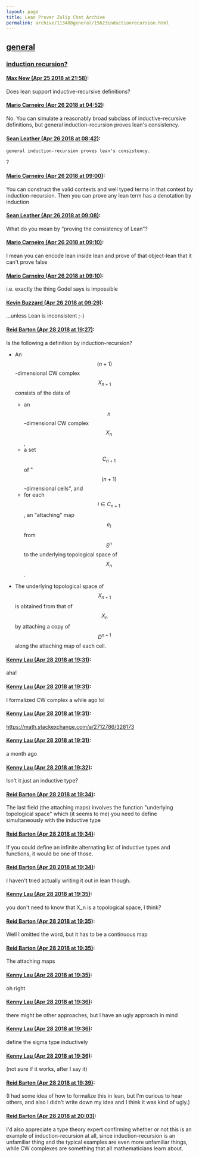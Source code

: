 ```yaml
---
layout: page
title: Lean Prover Zulip Chat Archive 
permalink: archive/113488general/15623inductionrecursion.html
---
```


## [general](index.html)
### [induction recursion?](15623inductionrecursion.html)

#### [Max New (Apr 25 2018 at 21:58)](https://leanprover.zulipchat.com/#narrow/stream/113488-general/topic/induction%20recursion%3F/near/125688817):
Does lean support inductive-recursive definitions?

#### [Mario Carneiro (Apr 26 2018 at 04:52)](https://leanprover.zulipchat.com/#narrow/stream/113488-general/topic/induction%20recursion%3F/near/125704194):
No. You can simulate a reasonably broad subclass of inductive-recursive definitions, but general induction-recursion proves lean's consistency.

#### [Sean Leather (Apr 26 2018 at 08:42)](https://leanprover.zulipchat.com/#narrow/stream/113488-general/topic/induction%20recursion%3F/near/125710616):
```quote
general induction-recursion proves lean's consistency.
```
?

#### [Mario Carneiro (Apr 26 2018 at 09:00)](https://leanprover.zulipchat.com/#narrow/stream/113488-general/topic/induction%20recursion%3F/near/125711168):
You can construct the valid contexts and well typed terms in that context by induction-recursion. Then you can prove any lean term has a denotation by induction

#### [Sean Leather (Apr 26 2018 at 09:08)](https://leanprover.zulipchat.com/#narrow/stream/113488-general/topic/induction%20recursion%3F/near/125711396):
What do you mean by “proving the consistency of Lean”?

#### [Mario Carneiro (Apr 26 2018 at 09:10)](https://leanprover.zulipchat.com/#narrow/stream/113488-general/topic/induction%20recursion%3F/near/125711455):
I mean you can encode lean inside lean and prove of that object-lean that it can't prove false

#### [Mario Carneiro (Apr 26 2018 at 09:10)](https://leanprover.zulipchat.com/#narrow/stream/113488-general/topic/induction%20recursion%3F/near/125711456):
i.e. exactly the thing Godel says is impossible

#### [Kevin Buzzard (Apr 26 2018 at 09:29)](https://leanprover.zulipchat.com/#narrow/stream/113488-general/topic/induction%20recursion%3F/near/125711962):
...unless Lean is inconsistent ;-)

#### [Reid Barton (Apr 28 2018 at 19:27)](https://leanprover.zulipchat.com/#narrow/stream/113488-general/topic/induction%20recursion%3F/near/125826056):
Is the following a definition by induction-recursion?

* An $$(n+1)$$-dimensional CW complex $$X_{n+1}$$ consists of the data of
  - an $$n$$-dimensional CW complex $$X_n$$,
  - a set $$C_{n+1}$$ of "$$(n+1)$$-dimensional cells", and
  - for each $$i \in C_{n+1}$$, an "attaching" map $$e_i$$ from $$S^n$$ to the underlying topological space of $$X_n$$.

* The underlying topological space of $$X_{n+1}$$ is obtained from that of $$X_n$$ by attaching a copy of $$D^{n+1}$$ along the attaching map of each cell.

#### [Kenny Lau (Apr 28 2018 at 19:31)](https://leanprover.zulipchat.com/#narrow/stream/113488-general/topic/induction%20recursion%3F/near/125826168):
aha!

#### [Kenny Lau (Apr 28 2018 at 19:31)](https://leanprover.zulipchat.com/#narrow/stream/113488-general/topic/induction%20recursion%3F/near/125826176):
I formalized CW complex a while ago lol

#### [Kenny Lau (Apr 28 2018 at 19:31)](https://leanprover.zulipchat.com/#narrow/stream/113488-general/topic/induction%20recursion%3F/near/125826180):
https://math.stackexchange.com/a/2712786/328173

#### [Kenny Lau (Apr 28 2018 at 19:31)](https://leanprover.zulipchat.com/#narrow/stream/113488-general/topic/induction%20recursion%3F/near/125826181):
a month ago

#### [Kenny Lau (Apr 28 2018 at 19:32)](https://leanprover.zulipchat.com/#narrow/stream/113488-general/topic/induction%20recursion%3F/near/125826226):
Isn't it just an inductive type?

#### [Reid Barton (Apr 28 2018 at 19:34)](https://leanprover.zulipchat.com/#narrow/stream/113488-general/topic/induction%20recursion%3F/near/125826281):
The last field (the attaching maps) involves the function "underlying topological space" which (it seems to me) you need to define simultaneously with the inductive type

#### [Reid Barton (Apr 28 2018 at 19:34)](https://leanprover.zulipchat.com/#narrow/stream/113488-general/topic/induction%20recursion%3F/near/125826283):
If you could define an infinite alternating list of inductive types and functions, it would be one of those.

#### [Reid Barton (Apr 28 2018 at 19:34)](https://leanprover.zulipchat.com/#narrow/stream/113488-general/topic/induction%20recursion%3F/near/125826284):
I haven't tried actually writing it out in lean though.

#### [Kenny Lau (Apr 28 2018 at 19:35)](https://leanprover.zulipchat.com/#narrow/stream/113488-general/topic/induction%20recursion%3F/near/125826288):
you don't need to know that X_n is a topological space, I think?

#### [Reid Barton (Apr 28 2018 at 19:35)](https://leanprover.zulipchat.com/#narrow/stream/113488-general/topic/induction%20recursion%3F/near/125826296):
Well I omitted the word, but it has to be a continuous map

#### [Reid Barton (Apr 28 2018 at 19:35)](https://leanprover.zulipchat.com/#narrow/stream/113488-general/topic/induction%20recursion%3F/near/125826297):
The attaching maps

#### [Kenny Lau (Apr 28 2018 at 19:35)](https://leanprover.zulipchat.com/#narrow/stream/113488-general/topic/induction%20recursion%3F/near/125826298):
oh right

#### [Kenny Lau (Apr 28 2018 at 19:36)](https://leanprover.zulipchat.com/#narrow/stream/113488-general/topic/induction%20recursion%3F/near/125826338):
there might be other approaches, but I have an ugly approach in mind

#### [Kenny Lau (Apr 28 2018 at 19:36)](https://leanprover.zulipchat.com/#narrow/stream/113488-general/topic/induction%20recursion%3F/near/125826339):
define the sigma type inductively

#### [Kenny Lau (Apr 28 2018 at 19:36)](https://leanprover.zulipchat.com/#narrow/stream/113488-general/topic/induction%20recursion%3F/near/125826340):
(not sure if it works, after I say it)

#### [Reid Barton (Apr 28 2018 at 19:39)](https://leanprover.zulipchat.com/#narrow/stream/113488-general/topic/induction%20recursion%3F/near/125826403):
(I had some idea of how to formalize this in lean, but I'm curious to hear others, and also I didn't write down my idea and I think it was kind of ugly.)

#### [Reid Barton (Apr 28 2018 at 20:03)](https://leanprover.zulipchat.com/#narrow/stream/113488-general/topic/induction%20recursion%3F/near/125827025):
I'd also appreciate a type theory expert confirming whether or not this is an example of induction-recursion at all, since induction-recursion is an unfamiliar thing and the typical examples are even more unfamiliar things, while CW complexes are something that all mathematicians learn about.

